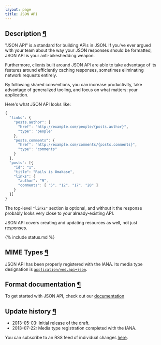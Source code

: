 ```yaml
---
layout: page
title: JSON API
---
```


## Description <a href="#description" id="description" class="headerlink">¶</a>

"JSON API" is a standard for building APIs in JSON. If you've
ever argued with your team about the way your JSON responses
should be formatted, JSON API is your anti-bikeshedding weapon.

Furthermore, clients built around JSON API are able to take
advantage of its features around efficiently caching responses,
sometimes eliminating network requests entirely.

By following shared conventions, you can increase productivity,
take advantage of generalized tooling, and focus on what
matters: your application.

Here's what JSON API looks like:

```javascript
{
  "links": {
    "posts.author": {
      "href": "http://example.com/people/{posts.author}",
      "type": "people"
    },
    "posts.comments": {
      "href": "http://example.com/comments/{posts.comments}",
      "type": "comments"
    }
  },
  "posts": [{
    "id": "1",
    "title": "Rails is Omakase",
    "links": {
      "author": "9",
      "comments": [ "5", "12", "17", "20" ]
    }
  }]
}
```

The top-level `"links"` section is optional, and without it the response probably
looks very close to your already-existing API.

JSON API covers creating and updating resources as well, not just responses.

{% include status.md %}

## MIME Types <a href="#mime-types" id="mime-types" class="headerlink">¶</a>

JSON API has been properly registered with the IANA. Its media
type designation is [`application/vnd.api+json`](http://www.iana.org/assignments/media-types/application/vnd.api+json).

## Format documentation <a href="#format-documentation" id="format-documentation" class="headerlink">¶</a>

To get started with JSON API, check out our [documentation](/format)

## Update history <a href="#update-history" id="update-history" class="headerlink">¶</a>

- 2013-05-03: Initial release of the draft.
- 2013-07-22: Media type registration completed with the IANA.

You can subscribe to an RSS feed of individual changes [here](https://github.com/json-api/json-api/commits.atom).
